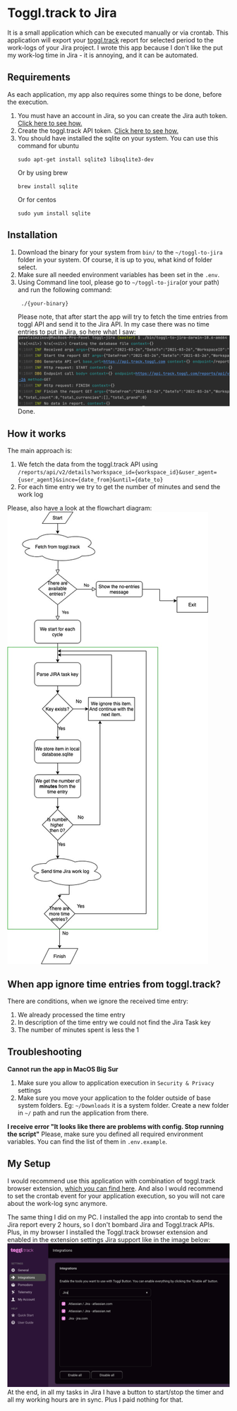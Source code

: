 # Toggl.track to Jira

It is a small application which can be executed manually or via crontab. This application will export your [toggl.track](https://toggl.com/track/) report for selected period to the work-logs of your Jira project. I wrote this app because I don't like the put my work-log time in Jira - it is annoying, and it can be automated.

## Requirements
As each application, my app also requires some things to be done, before the execution.
1. You must have an account in Jira, so you can create the Jira auth token. [Click here to see how.](documentation/create-jira-auth-token.md)
2. Create the toggl.track API token. [Click here to see how.](documentation/create-toggl-api-token.md)
3. You should have installed the sqlite on your system.
    You can use this command for ubuntu
    ```
    sudo apt-get install sqlite3 libsqlite3-dev
    ```
    Or by using brew
    ```
    brew install sqlite
    ```
    Or for centos
    ```
    sudo yum install sqlite
    ```
   
## Installation 
1. Download the binary for your system from `bin/` to the `~/toggl-to-jira` folder in your system. Of course, it is up to you, what kind of folder select.
2. Make sure all needed environment variables has been set in the `.env`.
3. Using Command line tool, please go to `~/toggl-to-jira`(or your path) and run the following command:
   ``` 
    ./{your-binary}
   ```
   Please note, that after start the app will try to fetch the time entries from toggl API and send it to the Jira API.
   In my case there was no time entries to put in Jira, so here what I saw: 
   ![app-dry-run](documentation/images/app-dry-run.png)
   Done. 

## How it works
The main approach is:
1. We fetch the data from the toggl.track API using `/reports/api/v2/details?workspace_id={workspace_id}&user_agent={user_agent}&since={date_from}&until={date_to}`
2. For each time entry we try to get the number of minutes and send the work log

Please, also have a look at the flowchart diagram:
![flowchart](documentation/images/the-flow.jpg)

## When app ignore time entries from toggl.track?
There are conditions, when we ignore the received time entry:

1. We already processed the time entry
2. In description of the time entry we could not find the Jira Task key
3. The number of minutes spent is less the 1

## Troubleshooting

**Cannot run the app in MacOS Big Sur**
1. Make sure you allow to application execution in `Security & Privacy` settings
2. Make sure you move your application to the folder outside of base system folders. Eg: `~/Downloads` it is a system folder. Create a new folder in `~/` path and run the application from there.

**I receive error "It looks like there are problems with config. Stop running the script"** 
Please, make sure you defined all required environment variables. You can find the list of them in `.env.example`.

## My Setup
I would recommend use this application with combination of toggl.track browser extension, [which you can find here](https://toggl.com/track/jira-time-tracking/). And also I would recommend to set the crontab event for your application execution, so you will not care about the work-log sync anymore. 

The same thing I did on my PC. I installed the app into crontab to send the Jira report every 2 hours, so I don't bombard Jira and Toggl.track APIs. Plus, in my browser I installed the Toggl.track browser extension and enabled in the extension settings Jira support like in the image below:
![enable-jira](documentation/images/toggl-extension-enable-jira.png)
At the end, in all my tasks in Jira I have a button to start/stop the timer and all my working hours are in sync. Plus I paid nothing for that. 
